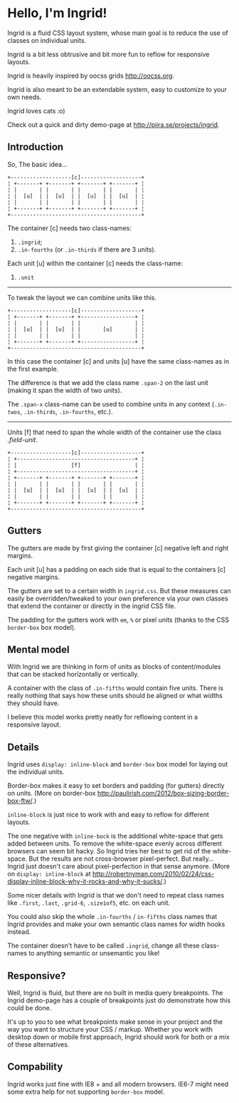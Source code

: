 Hello, I'm Ingrid!
==================

Ingrid is a fluid CSS layout system, whose main goal is to reduce the use of classes on individual units.

Ingrid is a bit less obtrusive and bit more fun to reflow for responsive layouts.

Ingrid is heavily inspired by oocss grids <http://oocss.org>.

Ingrid is also meant to be an extendable system, easy to customize to your own needs.

Ingrid loves cats :o)

Check out a quick and dirty demo-page at <http://piira.se/projects/ingrid>.

Introduction
------------

So, The basic idea…

    +-------------------[c]-------------------+
    ¦ +-------+ +-------+ +-------+ +-------+ ¦
    ¦ |       | |       | |       | |       | ¦
    ¦ |  [u]  | |  [u]  | |  [u]  | |  [u]  | ¦
    ¦ |       | |       | |       | |       | ¦
    ¦ +-------+ +-------+ +-------+ +-------+ ¦
    +-----------------------------------------+

The container [c] needs two class-names:

  1. `.ingrid`;
  2. `.in-fourths` (or `.in-thirds` if there are 3 units).
  
Each unit [u] within the container [c] needs the class-name:

  1. `.unit`
  
___________________________________________


To tweak the layout we can combine units like this.

    +-------------------[c]-------------------+
    ¦ +-------+ +-------+ +-----------------+ ¦
    ¦ |       | |       | |                 | ¦
    ¦ |  [u]  | |  [u]  | |       [u]       | ¦
    ¦ |       | |       | |                 | ¦
    ¦ +-------+ +-------+ +-----------------+ ¦
    +-----------------------------------------+

In this case the container [c] and units [u] have the same class-names as in the first example.

The difference is that we add the class name `.span-2` on the last unit (making it span the width of two units).

The `.span-x` class-name can be used to combine units in any context (`.in-twos`, `.in-thirds`, `.in-fourths`, etc.).

___________________________________________


Units [f] that need to span the whole width of the container use the class _.field-unit_.

    +-------------------[c]-------------------+
    ¦ +-------------------------------------+ ¦
    ¦ |                 [f]                 | ¦
    ¦ +-------------------------------------+ ¦
    ¦ +-------+ +-------+ +-------+ +-------+ ¦
    ¦ |       | |       | |       | |       | ¦
    ¦ |  [u]  | |  [u]  | |  [u]  | |  [u]  | ¦
    ¦ |       | |       | |       | |       | ¦
    ¦ +-------+ +-------+ +-------+ +-------+ ¦
    +-----------------------------------------+


Gutters
-------

The gutters are made by first giving the container [c] negative left and right margins. 

Each unit [u] has a padding on each side that is equal to the containers [c] negative margins.

The gutters are set to a certain width in `ingrid.css`. But these measures can easily be overridden/tweaked to your own preference via your own classes that extend the container or directly in the ingrid CSS file.

The padding for the gutters work with `em`, `%` or pixel units (thanks to the CSS `border-box` box model).


Mental model
------------

With Ingrid we are thinking in form of units as blocks of content/modules that can be stacked horizontally or vertically.

A container with the class of `.in-fifths` would contain five units. There is really nothing that says how these units should be aligned or what widths they should have. 

I believe this model works pretty neatly for reflowing content in a responsive layout.


Details
-------

Ingrid uses `display: inline-block` and `border-box` box model for laying out the individual units.

Border-box makes it easy to set borders and padding (for gutters) directly on units. (More on border-box <http://paulirish.com/2012/box-sizing-border-box-ftw/>.)

`inline-block` is just nice to work with and easy to reflow for different layouts.

The one negative with `inline-bock` is the additional white-space that gets added between units. To remove the white-space evenly across different browsers can seem bit hacky. So Ingrid tries her best to get rid of the white-space. But the results are not cross-browser pixel-perfect. But really… Ingrid just doesn't care about pixel-perfection in that sense anymore. (More on `display: inline-block` at <http://robertnyman.com/2010/02/24/css-display-inline-block-why-it-rocks-and-why-it-sucks/>.)

Some nicer details with Ingrid is that we don't need to repeat class names like `.first`, `.last`, `.grid-6`, `.size1of5`, etc. on each unit.

You could also skip the whole `.in-fourths` / `in-fifths` class names that Ingrid provides and make your own semantic class names for width hooks instead.

The container doesn't have to be called `.ingrid`, change all these class-names to anything semantic or unsemantic you like!


Responsive?
-----------

Well, Ingrid is fluid, but there are no built in media query breakpoints. The Ingrid demo-page has a couple of breakpoints just do demonstrate how this could be done.

It's up to you to see what breakpoints make sense in your project and the way you want to structure your CSS / markup. Whether you work with desktop down or mobile first approach, Ingrid should work for both or a mix of these alternatives.


Compability
-----------

Ingrid works just fine with IE8 + and all modern browsers. IE6-7 might need some extra help for not supporting `border-box` model.


